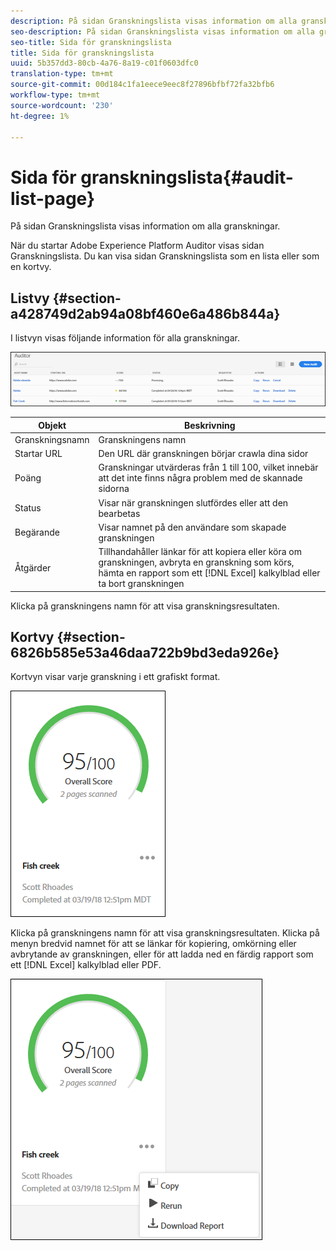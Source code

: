 ```yaml
---
description: På sidan Granskningslista visas information om alla granskningar.
seo-description: På sidan Granskningslista visas information om alla granskningar.
seo-title: Sida för granskningslista
title: Sida för granskningslista
uuid: 5b357dd3-80cb-4a76-8a19-c01f0603dfc0
translation-type: tm+mt
source-git-commit: 00d184c1fa1eece9eec8f27896bfbf72fa32bfb6
workflow-type: tm+mt
source-wordcount: '230'
ht-degree: 1%

---
```



# Sida för granskningslista{#audit-list-page}

På sidan Granskningslista visas information om alla granskningar.

När du startar Adobe Experience Platform Auditor visas sidan Granskningslista. Du kan visa sidan Granskningslista som en lista eller som en kortvy.

## Listvy {#section-a428749d2ab94a08bf460e6a486b844a}

I listvyn visas följande information för alla granskningar.

![](assets/audit-list.png)

| Objekt | Beskrivning |
|---|---|
| Granskningsnamn | Granskningens namn |
| Startar URL | Den URL där granskningen börjar crawla dina sidor |
| Poäng | Granskningar utvärderas från 1 till 100, vilket innebär att det inte finns några problem med de skannade sidorna |
| Status | Visar när granskningen slutfördes eller att den bearbetas |
| Begärande | Visar namnet på den användare som skapade granskningen |
| Åtgärder | Tillhandahåller länkar för att kopiera eller köra om granskningen, avbryta en granskning som körs, hämta en rapport som ett [!DNL Excel] kalkylblad eller ta bort granskningen |

Klicka på granskningens namn för att visa granskningsresultaten.

## Kortvy {#section-6826b585e53a46daa722b9bd3eda926e}

Kortvyn visar varje granskning i ett grafiskt format.

![](assets/card.png)

Klicka på granskningens namn för att visa granskningsresultaten. Klicka på menyn bredvid namnet för att se länkar för kopiering, omkörning eller avbrytande av granskningen, eller för att ladda ned en färdig rapport som ett [!DNL Excel] kalkylblad eller PDF.

![](assets/card-menu.png)
